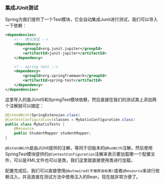 ### 集成JUnit测试
Spring为我们提供了一个Test模块，它会自动集成Junit进行测试，我们可以导入一下依赖：
~~~xml
<dependencies>
    <!-- 单元测试 -->
    <dependency>
        <groupId>org.junit.jupiter</groupId>
        <artifactId>junit-jupiter</artifactId>
    </dependency>

    <!-- spring test -->
    <dependency>
        <groupId>org.springframework</groupId>
        <artifactId>spring-test</artifactId>
    </dependency>
</dependencies>
~~~

这里导入的是JUnit5和SpringTest模块依赖，然后直接在我们的测试类上添加两个注解就可以搞定：
~~~java
@ExtendWith(SpringExtension.class)
@ContextConfiguration(classes = MybatisConfiguration.class)
public class MybatisTests {
    @Resource
    public StudentMapper studentMapper;
}
~~~

`@ExtendWith`是由JUnit提供的注解，等同于旧版本的`@RunWith`注解，然后使用SpringTest模块提供的`@ContextConfiguration`注解来表示要加载哪一个配置文件，可以是XML文件也可以是类，我们这里就直接使用类进行加载。

配置完成后，我们可以直接使用`@Autowired(不推荐会标黄)`或者`@Resource`来进行依赖注入，并且直接在测试方法中使用注入的Bean，现在就非常方便了。